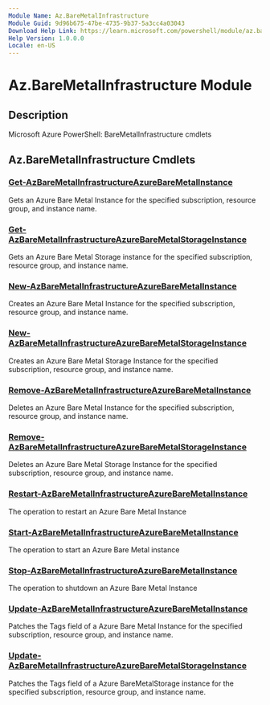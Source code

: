 ```yaml
---
Module Name: Az.BareMetalInfrastructure
Module Guid: 9d96b675-47be-4735-9b37-5a3cc4a03043
Download Help Link: https://learn.microsoft.com/powershell/module/az.baremetalinfrastructure
Help Version: 1.0.0.0
Locale: en-US
---
```


# Az.BareMetalInfrastructure Module
## Description
Microsoft Azure PowerShell: BareMetalInfrastructure cmdlets

## Az.BareMetalInfrastructure Cmdlets
### [Get-AzBareMetalInfrastructureAzureBareMetalInstance](Get-AzBareMetalInfrastructureAzureBareMetalInstance.md)
Gets an Azure Bare Metal Instance for the specified subscription, resource group, and instance name.

### [Get-AzBareMetalInfrastructureAzureBareMetalStorageInstance](Get-AzBareMetalInfrastructureAzureBareMetalStorageInstance.md)
Gets an Azure Bare Metal Storage instance for the specified subscription, resource group, and instance name.

### [New-AzBareMetalInfrastructureAzureBareMetalInstance](New-AzBareMetalInfrastructureAzureBareMetalInstance.md)
Creates an Azure Bare Metal Instance for the specified subscription, resource group, and instance name.

### [New-AzBareMetalInfrastructureAzureBareMetalStorageInstance](New-AzBareMetalInfrastructureAzureBareMetalStorageInstance.md)
Creates an Azure Bare Metal Storage Instance for the specified subscription, resource group, and instance name.

### [Remove-AzBareMetalInfrastructureAzureBareMetalInstance](Remove-AzBareMetalInfrastructureAzureBareMetalInstance.md)
Deletes an Azure Bare Metal Instance for the specified subscription, resource group, and instance name.

### [Remove-AzBareMetalInfrastructureAzureBareMetalStorageInstance](Remove-AzBareMetalInfrastructureAzureBareMetalStorageInstance.md)
Deletes an Azure Bare Metal Storage Instance for the specified subscription, resource group, and instance name.

### [Restart-AzBareMetalInfrastructureAzureBareMetalInstance](Restart-AzBareMetalInfrastructureAzureBareMetalInstance.md)
The operation to restart an Azure Bare Metal Instance

### [Start-AzBareMetalInfrastructureAzureBareMetalInstance](Start-AzBareMetalInfrastructureAzureBareMetalInstance.md)
The operation to start an Azure Bare Metal instance

### [Stop-AzBareMetalInfrastructureAzureBareMetalInstance](Stop-AzBareMetalInfrastructureAzureBareMetalInstance.md)
The operation to shutdown an Azure Bare Metal Instance

### [Update-AzBareMetalInfrastructureAzureBareMetalInstance](Update-AzBareMetalInfrastructureAzureBareMetalInstance.md)
Patches the Tags field of a Azure Bare Metal Instance for the specified subscription, resource group, and instance name.

### [Update-AzBareMetalInfrastructureAzureBareMetalStorageInstance](Update-AzBareMetalInfrastructureAzureBareMetalStorageInstance.md)
Patches the Tags field of a Azure BareMetalStorage instance for the specified subscription, resource group, and instance name.

